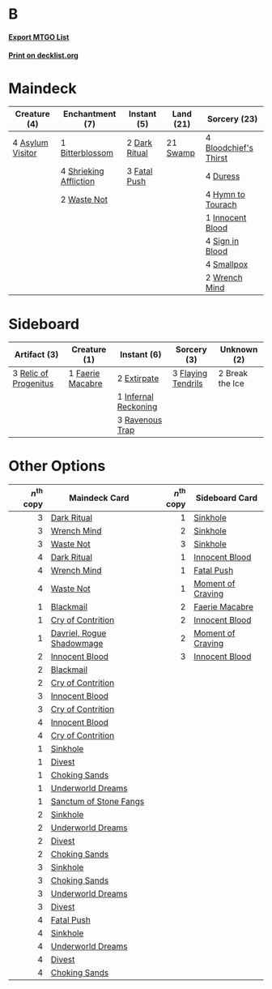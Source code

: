 # B

#### [Export MTGO List](../collection/B/B.txt)
#### [Print on decklist.org](http://decklist.org/?deckmain=4%09Asylum%20Visitor%0A1%09Bitterblossom%0A4%09Bloodchief's%20Thirst%0A2%09Dark%20Ritual%0A4%09Duress%0A3%09Fatal%20Push%0A4%09Hymn%20to%20Tourach%0A1%09Innocent%20Blood%0A4%09Shrieking%20Affliction%0A4%09Sign%20in%20Blood%0A4%09Smallpox%0A21%09Swamp%0A2%09Waste%20Not%0A2%09Wrench%20Mind&deckside=2%09Break%20the%20Ice%0A2%09Extirpate%0A1%09Faerie%20Macabre%0A3%09Flaying%20Tendrils%0A1%09Infernal%20Reckoning%0A3%09Ravenous%20Trap%0A3%09Relic%20of%20Progenitus)
# Maindeck

|                                       Creature (4)                                        |                                         Enchantment (7)                                         |                                      Instant (5)                                      |                                     Land (21)                                     |                                          Sorcery (23)                                          |
|-------------------------------------------------------------------------------------------|-------------------------------------------------------------------------------------------------|---------------------------------------------------------------------------------------|-----------------------------------------------------------------------------------|------------------------------------------------------------------------------------------------|
|4 [Asylum Visitor](http://gatherer.wizards.com/Pages/Card/Details.aspx?multiverseid=409846)|1 [Bitterblossom](http://gatherer.wizards.com/Pages/Card/Details.aspx?multiverseid=397701)       |2 [Dark Ritual](http://gatherer.wizards.com/Pages/Card/Details.aspx?multiverseid=651)  |21 [Swamp](http://gatherer.wizards.com/Pages/Card/Details.aspx?multiverseid=439858)|4 [Bloodchief's Thirst](http://gatherer.wizards.com/Pages/Card/Details.aspx?multiverseid=491729)|
|                                                                                           |4 [Shrieking Affliction](http://gatherer.wizards.com/Pages/Card/Details.aspx?multiverseid=265409)|3 [Fatal Push](http://gatherer.wizards.com/Pages/Card/Details.aspx?multiverseid=423724)|                                                                                   |4 [Duress](http://gatherer.wizards.com/Pages/Card/Details.aspx?multiverseid=14557)              |
|                                                                                           |2 [Waste Not](http://gatherer.wizards.com/Pages/Card/Details.aspx?multiverseid=420734)           |                                                                                       |                                                                                   |4 [Hymn to Tourach](http://gatherer.wizards.com/Pages/Card/Details.aspx?multiverseid=413634)    |
|                                                                                           |                                                                                                 |                                                                                       |                                                                                   |1 [Innocent Blood](http://gatherer.wizards.com/Pages/Card/Details.aspx?multiverseid=417477)     |
|                                                                                           |                                                                                                 |                                                                                       |                                                                                   |4 [Sign in Blood](http://gatherer.wizards.com/Pages/Card/Details.aspx?multiverseid=220480)      |
|                                                                                           |                                                                                                 |                                                                                       |                                                                                   |4 [Smallpox](http://gatherer.wizards.com/Pages/Card/Details.aspx?multiverseid=382367)           |
|                                                                                           |                                                                                                 |                                                                                       |                                                                                   |2 [Wrench Mind](http://gatherer.wizards.com/Pages/Card/Details.aspx?multiverseid=438681)        |


# Sideboard

|                                          Artifact (3)                                          |                                       Creature (1)                                        |                                          Instant (6)                                          |                                         Sorcery (3)                                         |  Unknown (2)  |
|------------------------------------------------------------------------------------------------|-------------------------------------------------------------------------------------------|-----------------------------------------------------------------------------------------------|---------------------------------------------------------------------------------------------|---------------|
|3 [Relic of Progenitus](http://gatherer.wizards.com/Pages/Card/Details.aspx?multiverseid=174824)|1 [Faerie Macabre](http://gatherer.wizards.com/Pages/Card/Details.aspx?multiverseid=201822)|2 [Extirpate](http://gatherer.wizards.com/Pages/Card/Details.aspx?multiverseid=370384)         |3 [Flaying Tendrils](http://gatherer.wizards.com/Pages/Card/Details.aspx?multiverseid=407580)|2 Break the Ice|
|                                                                                                |                                                                                           |1 [Infernal Reckoning](http://gatherer.wizards.com/Pages/Card/Details.aspx?multiverseid=447238)|                                                                                             |               |
|                                                                                                |                                                                                           |3 [Ravenous Trap](http://gatherer.wizards.com/Pages/Card/Details.aspx?multiverseid=197537)     |                                                                                             |               |


# Other Options

|*n*<sup>th</sup> copy|                                           Maindeck Card                                            |*n*<sup>th</sup> copy|                                       Sideboard Card                                       |
|--------------------:|----------------------------------------------------------------------------------------------------|--------------------:|--------------------------------------------------------------------------------------------|
|                    3|[Dark Ritual](http://gatherer.wizards.com/Pages/Card/Details.aspx?multiverseid=651)                 |                    1|[Sinkhole](http://gatherer.wizards.com/Pages/Card/Details.aspx?multiverseid=682)            |
|                    3|[Wrench Mind](http://gatherer.wizards.com/Pages/Card/Details.aspx?multiverseid=438681)              |                    2|[Sinkhole](http://gatherer.wizards.com/Pages/Card/Details.aspx?multiverseid=682)            |
|                    3|[Waste Not](http://gatherer.wizards.com/Pages/Card/Details.aspx?multiverseid=420734)                |                    3|[Sinkhole](http://gatherer.wizards.com/Pages/Card/Details.aspx?multiverseid=682)            |
|                    4|[Dark Ritual](http://gatherer.wizards.com/Pages/Card/Details.aspx?multiverseid=651)                 |                    1|[Innocent Blood](http://gatherer.wizards.com/Pages/Card/Details.aspx?multiverseid=417477)   |
|                    4|[Wrench Mind](http://gatherer.wizards.com/Pages/Card/Details.aspx?multiverseid=438681)              |                    1|[Fatal Push](http://gatherer.wizards.com/Pages/Card/Details.aspx?multiverseid=423724)       |
|                    4|[Waste Not](http://gatherer.wizards.com/Pages/Card/Details.aspx?multiverseid=420734)                |                    1|[Moment of Craving](http://gatherer.wizards.com/Pages/Card/Details.aspx?multiverseid=439736)|
|                    1|[Blackmail](http://gatherer.wizards.com/Pages/Card/Details.aspx?multiverseid=83471)                 |                    2|[Faerie Macabre](http://gatherer.wizards.com/Pages/Card/Details.aspx?multiverseid=201822)   |
|                    1|[Cry of Contrition](http://gatherer.wizards.com/Pages/Card/Details.aspx?multiverseid=96961)         |                    2|[Innocent Blood](http://gatherer.wizards.com/Pages/Card/Details.aspx?multiverseid=417477)   |
|                    1|[Davriel, Rogue Shadowmage](http://gatherer.wizards.com/Pages/Card/Details.aspx?multiverseid=461010)|                    2|[Moment of Craving](http://gatherer.wizards.com/Pages/Card/Details.aspx?multiverseid=439736)|
|                    2|[Innocent Blood](http://gatherer.wizards.com/Pages/Card/Details.aspx?multiverseid=417477)           |                    3|[Innocent Blood](http://gatherer.wizards.com/Pages/Card/Details.aspx?multiverseid=417477)   |
|                    2|[Blackmail](http://gatherer.wizards.com/Pages/Card/Details.aspx?multiverseid=83471)                 |                     |                                                                                            |
|                    2|[Cry of Contrition](http://gatherer.wizards.com/Pages/Card/Details.aspx?multiverseid=96961)         |                     |                                                                                            |
|                    3|[Innocent Blood](http://gatherer.wizards.com/Pages/Card/Details.aspx?multiverseid=417477)           |                     |                                                                                            |
|                    3|[Cry of Contrition](http://gatherer.wizards.com/Pages/Card/Details.aspx?multiverseid=96961)         |                     |                                                                                            |
|                    4|[Innocent Blood](http://gatherer.wizards.com/Pages/Card/Details.aspx?multiverseid=417477)           |                     |                                                                                            |
|                    4|[Cry of Contrition](http://gatherer.wizards.com/Pages/Card/Details.aspx?multiverseid=96961)         |                     |                                                                                            |
|                    1|[Sinkhole](http://gatherer.wizards.com/Pages/Card/Details.aspx?multiverseid=682)                    |                     |                                                                                            |
|                    1|[Divest](http://gatherer.wizards.com/Pages/Card/Details.aspx?multiverseid=442975)                   |                     |                                                                                            |
|                    1|[Choking Sands](http://gatherer.wizards.com/Pages/Card/Details.aspx?multiverseid=3282)              |                     |                                                                                            |
|                    1|[Underworld Dreams](http://gatherer.wizards.com/Pages/Card/Details.aspx?multiverseid=129779)        |                     |                                                                                            |
|                    1|[Sanctum of Stone Fangs](http://gatherer.wizards.com/Pages/Card/Details.aspx?multiverseid=485443)   |                     |                                                                                            |
|                    2|[Sinkhole](http://gatherer.wizards.com/Pages/Card/Details.aspx?multiverseid=682)                    |                     |                                                                                            |
|                    2|[Underworld Dreams](http://gatherer.wizards.com/Pages/Card/Details.aspx?multiverseid=129779)        |                     |                                                                                            |
|                    2|[Divest](http://gatherer.wizards.com/Pages/Card/Details.aspx?multiverseid=442975)                   |                     |                                                                                            |
|                    2|[Choking Sands](http://gatherer.wizards.com/Pages/Card/Details.aspx?multiverseid=3282)              |                     |                                                                                            |
|                    3|[Sinkhole](http://gatherer.wizards.com/Pages/Card/Details.aspx?multiverseid=682)                    |                     |                                                                                            |
|                    3|[Choking Sands](http://gatherer.wizards.com/Pages/Card/Details.aspx?multiverseid=3282)              |                     |                                                                                            |
|                    3|[Underworld Dreams](http://gatherer.wizards.com/Pages/Card/Details.aspx?multiverseid=129779)        |                     |                                                                                            |
|                    3|[Divest](http://gatherer.wizards.com/Pages/Card/Details.aspx?multiverseid=442975)                   |                     |                                                                                            |
|                    4|[Fatal Push](http://gatherer.wizards.com/Pages/Card/Details.aspx?multiverseid=423724)               |                     |                                                                                            |
|                    4|[Sinkhole](http://gatherer.wizards.com/Pages/Card/Details.aspx?multiverseid=682)                    |                     |                                                                                            |
|                    4|[Underworld Dreams](http://gatherer.wizards.com/Pages/Card/Details.aspx?multiverseid=129779)        |                     |                                                                                            |
|                    4|[Divest](http://gatherer.wizards.com/Pages/Card/Details.aspx?multiverseid=442975)                   |                     |                                                                                            |
|                    4|[Choking Sands](http://gatherer.wizards.com/Pages/Card/Details.aspx?multiverseid=3282)              |                     |                                                                                            |

